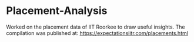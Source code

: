 # Placement-Analysis
Worked on the placement data of IIT Roorkee to draw useful insights. 
The compilation was published at: https://expectationsiitr.com/placements.html
